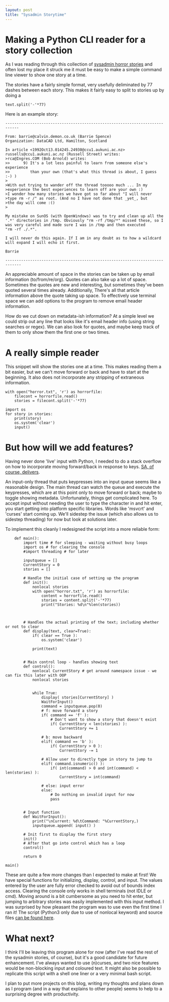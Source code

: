 ```yaml
---
layout: post
title: "Sysadmin Storytime"
---
```


# Making a Python CLI reader for a story collection
As I was reading through this collection of [sysadmin horror stories](http://www-uxsup.csx.cam.ac.uk/misc/horror.txt) and often lost my place it struck me it must be easy to make a simple command line viewer to show one story at a time. 

The stories have a fairly simple format, very usefully deliminated by 77 dashes between each story.
This makes it fairly easy to split to stories up by doing a

    text.split('-'*77)

Here is an example story:

    ----------------------------------------------------------------------------

    From: barrie@calvin.demon.co.uk (Barrie Spence)
    Organization: DataCAD Ltd, Hamilton, Scotland

    In article <1992Oct13.014245.24930@ccu1.aukuni.ac.nz> russells@ccu1.aukuni.ac.nz (Russell Street) writes:
    >rca@Ingres.COM (Bob Arnold) writes:
    >>      9) It's a lot less painful to learn from someone else's experience
    >>         than your own (that's what this thread is about, I guess :-) )
    >
    >With out trying to wander off the thread tooooo much ... In my
    >experience the best experiences to learn off are your own :)
    >I wonder how many stories we have got so far about "I will never
    >type rm -r /" as root. (And no I have not done that _yet_, but
    >the day will come :()
    >

    My mistake on SunOS (with OpenWindows) was to try and clean up all the
    '.*' directories in /tmp. Obviously "rm -rf /tmp/*" missed these, so I
    was very careful and made sure I was in /tmp and then executed
    "rm -rf ./.*".

    I will never do this again. If I am in any doubt as to how a wildcard
    will expand I will echo it first.

    Barrie

    -----------------------------------------------------------------------------

An appreciable amount of space in the stories can be taken up by email information (to/from/re/org).
Quotes can also take up a lot of space. Sometimes the quotes are new and interesting, but sometimes they've been quoted several times already. Additionally, There's all that article information above the quote taking up space.  To effectively use terminal space we can add options to the program to remove email header information.

How do we cut down on metadata-ish information? At a simple level we could strip out any line that looks like it's email header info (using string searches or regex). We can also look for quotes, and maybe keep track of them to only show them the first one or two times.

# A really simple reader
This snippet will show the stories one at a time. This makes reading them a bit easier, but we can't move forward or back and have to start at the beginning. It also does not incorporate any stripping of extraneous information.

	with open("horror.txt", 'r') as horrorfile:
		filecont = horrorfile.read()
		stories = filecont.split('-'*77)

	import os
	for story in stories:
		print(story)
		os.system('clear')
		input()
		
# But how will we add features?
Having never done 'live' input with Python, I needed to do a stack overflow on how to incorporate moving forward/back in response to keys. [SA, of course, delivers](https://stackoverflow.com/questions/9013078/how-to-read-users-input-when-in-loop-and-without-blocking-work-in-this-loop).

An input-only thread that puts keypresses into an input queue seems like a reasonable design. The main thread can watch the queue and execute the keypresses, which are at this point only to move forward or back; maybe to toggle showing metadata. 
Unfortunately, things get complicated here. To accept input without needing the user to type the character in and hit enter, you start getting into platform specific libraries. Words like 'msvcrt' and 'curses' start coming up. We'll sidestep the issue (which also allows us to sidestep threading) for now but look at solutions later.


To implement this cleanly I redesigned the script into a more reliable form:
    
        def main():
            import time # for sleeping - waiting without busy loops
            import os # for clearing the console
            #import threading # for later

            inputqueue = []
            CurrentStory = 0
            stories = []
            
            # Handle the initial case of setting up the program
            def init():
                nonlocal stories
                with open("horror.txt", 'r') as horrorfile:
                    content = horrorfile.read()
                    stories = content.split('-'*77)
                    print("Stories: %d\n"%len(stories))
                
                
                
            # Handles the actual printing of the text; including whether or not to clear
            def display(text, clear=True):
                if( clear == True ):
                    os.system('clear')

                print(text)
            
            
            # Main control loop - handles showing text
            def control():
                nonlocal CurrentStory # get around namespace issue - we can fix this later with OOP
                nonlocal stories
                
                    
                while True:
                    display( stories[CurrentStory] )
                    WaitForInput()
                    command = inputqueue.pop(0)
                    # f: move forward a story
                    if( command == 'f' ):
                        # Don't want to show a story that doesn't exist
                        if( CurrentStory < len(stories) ):
                            CurrentStory += 1
                        
                    # b: move backward
                    elif( command == 'b' ):
                        if( CurrentStory > 0 ):
                            CurrentStory -= 1

                    # Allow user to directly type in story to jump to
                    elif( command.isnumeric() ):
                        if( int(command) > 0 and int(command) < len(stories) ):
                            CurrentStory = int(command)
                            
                    # else: input error
                    else:
                        # Do nothing on invalid input for now
                        pass            
            
            
            # Input function
            def WaitForInput():
                print("\nCurrent: %d\tCommand: "%CurrentStory,)
                inputqueue.append( input() )

            # Init first to display the first story
            init()
            # After that go into control which has a loop
            control()

            return 0

    main()

These are quite a few more changes than I expected to make at first! We have special functions for initializing, display, control, and input. The values entered by the user are fully error checked to avoid out of bounds index access. Clearing the console only works in shell terminals (not IDLE or cmd). 
Moving around is a bit cumbersome as you need to hit enter, but jumping to arbitrary stories was easily implemented with this input method.
I was surprised by how pleasant the program was to use even the first time I ran it! The script (Python3 only due to use of nonlocal keyword) and source files [can be found here](https://github.com/SuperThunder/SuperThunder.github.io/tree/master/content/HorrorStories).

# What next?
I think I'll be leaving this program alone for now (after I've read the rest of the sysadmin stories, of course), but it's a good candidate for future enhancement. I've always wanted to use (n)curses, and two nice features would be non-blocking input and coloured text.
It might also be possible to replicate this script with a shell one liner or a very minimal bash script.

I plan to put more projects on this blog, writing my thoughts and plans down as I program (and in a way that explains to other people) seems to help to a surprising degree with productivity.
